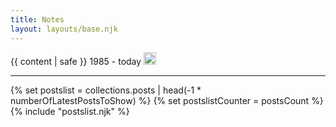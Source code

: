 ```yaml
---
title: Notes
layout: layouts/base.njk
---
```


{{ content | safe }}
<span>1985 - today</span>
					<img src="https://v1.sparkline.11ty.dev/500x20/{{ collections.posts | getYearlyPostCount }}/" height="20" alt="Sparkline representing frequency of posts written from 2007 to {{ currentYear }}" loading="lazy" decoding="async" class="spark-img">
<hr/>

{% set postslist = collections.posts | head(-1 * numberOfLatestPostsToShow) %}
{% set postslistCounter = postsCount %}
{% include "postslist.njk" %}